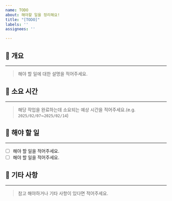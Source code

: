 ```yaml
---
name: TODO
about: 해야할 일을 정리해요!
title: "[TODO]"
labels: ''
assignees: ''

---
```


## 📝 개요
---
> 해야 할 일에 대한 설명을 적어주세요.

## 📆 소요 시간
---
> 해당 작업을 완료하는데 소요되는 예상 시간을 적어주세요.(e.g. ``2025/02/07``~``2025/02/14``)

## 📌 해야 할 일
---
- [ ] 해야 할 일을 적어주세요.
- [ ] 해야 할 일을 적어주세요.

## 🎸 기타 사항
---
> 참고 해야하거나 기타 사항이 있다면 적어주세요.
